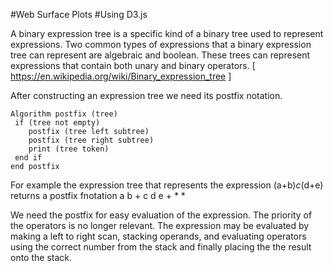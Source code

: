 #Web Surface Plots
#Using D3.js

A binary expression tree is a specific kind of a binary tree used to represent expressions. Two common types of expressions that a binary expression tree can represent are algebraic and boolean. These trees can represent expressions that contain both unary and binary operators.
[ https://en.wikipedia.org/wiki/Binary_expression_tree ]

After constructing an expression tree we need its postfix notation.

	Algorithm postfix (tree)	
	 if (tree not empty)
	    postfix (tree left subtree)
	    postfix (tree right subtree)
	    print (tree token)
	 end if
	end postfix

For example the expression tree that represents the expression
	(a+b)*c*(d+e) 
returns a postfix fnotation
	a b + c d e + * * 

We need the postfix for easy evaluation of the expression. The priority of the operators is no longer relevant. The expression may be evaluated by making a left to right scan, stacking operands, and evaluating operators using the correct number from the stack and finally placing the the result onto the stack.


